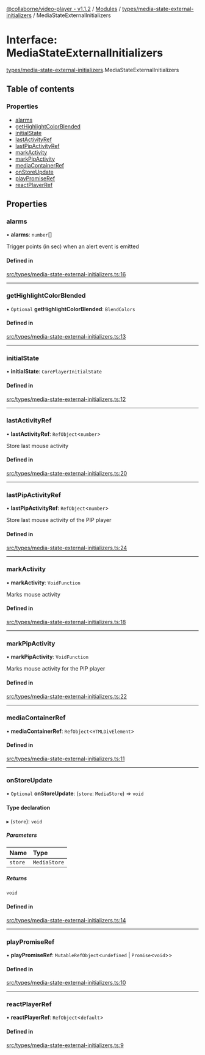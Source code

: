 [@collaborne/video-player - v1.1.2](/docs/../README.md) / [Modules](/docs/modules.md) / [types/media-state-external-initializers](/docs/modules/types_media_state_external_initializers.md) / MediaStateExternalInitializers

# Interface: MediaStateExternalInitializers

[types/media-state-external-initializers](/docs/modules/types_media_state_external_initializers.md).MediaStateExternalInitializers

## Table of contents

### Properties

- [alarms](/docs/interfaces/types_media_state_external_initializers.MediaStateExternalInitializers.md#alarms)
- [getHighlightColorBlended](/docs/interfaces/types_media_state_external_initializers.MediaStateExternalInitializers.md#gethighlightcolorblended)
- [initialState](/docs/interfaces/types_media_state_external_initializers.MediaStateExternalInitializers.md#initialstate)
- [lastActivityRef](/docs/interfaces/types_media_state_external_initializers.MediaStateExternalInitializers.md#lastactivityref)
- [lastPipActivityRef](/docs/interfaces/types_media_state_external_initializers.MediaStateExternalInitializers.md#lastpipactivityref)
- [markActivity](/docs/interfaces/types_media_state_external_initializers.MediaStateExternalInitializers.md#markactivity)
- [markPipActivity](/docs/interfaces/types_media_state_external_initializers.MediaStateExternalInitializers.md#markpipactivity)
- [mediaContainerRef](/docs/interfaces/types_media_state_external_initializers.MediaStateExternalInitializers.md#mediacontainerref)
- [onStoreUpdate](/docs/interfaces/types_media_state_external_initializers.MediaStateExternalInitializers.md#onstoreupdate)
- [playPromiseRef](/docs/interfaces/types_media_state_external_initializers.MediaStateExternalInitializers.md#playpromiseref)
- [reactPlayerRef](/docs/interfaces/types_media_state_external_initializers.MediaStateExternalInitializers.md#reactplayerref)

## Properties

### alarms

• **alarms**: `number`[]

Trigger points (in sec) when an alert event is emitted

#### Defined in

[src/types/media-state-external-initializers.ts:16](https://github.com/Collaborne/video-player/blob/1c3dd32/src/types/media-state-external-initializers.ts#L16)

___

### getHighlightColorBlended

• `Optional` **getHighlightColorBlended**: `BlendColors`

#### Defined in

[src/types/media-state-external-initializers.ts:13](https://github.com/Collaborne/video-player/blob/1c3dd32/src/types/media-state-external-initializers.ts#L13)

___

### initialState

• **initialState**: `CorePlayerInitialState`

#### Defined in

[src/types/media-state-external-initializers.ts:12](https://github.com/Collaborne/video-player/blob/1c3dd32/src/types/media-state-external-initializers.ts#L12)

___

### lastActivityRef

• **lastActivityRef**: `RefObject`<`number`\>

Store last mouse activity

#### Defined in

[src/types/media-state-external-initializers.ts:20](https://github.com/Collaborne/video-player/blob/1c3dd32/src/types/media-state-external-initializers.ts#L20)

___

### lastPipActivityRef

• **lastPipActivityRef**: `RefObject`<`number`\>

Store last mouse activity of the PIP player

#### Defined in

[src/types/media-state-external-initializers.ts:24](https://github.com/Collaborne/video-player/blob/1c3dd32/src/types/media-state-external-initializers.ts#L24)

___

### markActivity

• **markActivity**: `VoidFunction`

Marks mouse activity

#### Defined in

[src/types/media-state-external-initializers.ts:18](https://github.com/Collaborne/video-player/blob/1c3dd32/src/types/media-state-external-initializers.ts#L18)

___

### markPipActivity

• **markPipActivity**: `VoidFunction`

Marks mouse activity for the PIP player

#### Defined in

[src/types/media-state-external-initializers.ts:22](https://github.com/Collaborne/video-player/blob/1c3dd32/src/types/media-state-external-initializers.ts#L22)

___

### mediaContainerRef

• **mediaContainerRef**: `RefObject`<`HTMLDivElement`\>

#### Defined in

[src/types/media-state-external-initializers.ts:11](https://github.com/Collaborne/video-player/blob/1c3dd32/src/types/media-state-external-initializers.ts#L11)

___

### onStoreUpdate

• `Optional` **onStoreUpdate**: (`store`: `MediaStore`) => `void`

#### Type declaration

▸ (`store`): `void`

##### Parameters

| Name | Type |
| :------ | :------ |
| `store` | `MediaStore` |

##### Returns

`void`

#### Defined in

[src/types/media-state-external-initializers.ts:14](https://github.com/Collaborne/video-player/blob/1c3dd32/src/types/media-state-external-initializers.ts#L14)

___

### playPromiseRef

• **playPromiseRef**: `MutableRefObject`<`undefined` \| `Promise`<`void`\>\>

#### Defined in

[src/types/media-state-external-initializers.ts:10](https://github.com/Collaborne/video-player/blob/1c3dd32/src/types/media-state-external-initializers.ts#L10)

___

### reactPlayerRef

• **reactPlayerRef**: `RefObject`<`default`\>

#### Defined in

[src/types/media-state-external-initializers.ts:9](https://github.com/Collaborne/video-player/blob/1c3dd32/src/types/media-state-external-initializers.ts#L9)
